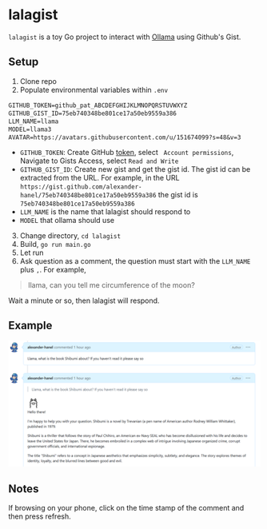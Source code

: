 # lalagist 

`lalagist` is a toy Go project to interact with [Ollama](https://ollama.com/) using Github's Gist.

## Setup 

1. Clone repo 
2. Populate environmental variables within `.env`
```
GITHUB_TOKEN=github_pat_ABCDEFGHIJKLMNOPQRSTUVWXYZ
GITHUB_GIST_ID=75eb740348be801ce17a50eb9559a386
LLM_NAME=llama
MODEL=llama3
AVATAR=https://avatars.githubusercontent.com/u/151674099?s=48&v=3
```
- `GITHUB_TOKEN`:  Create GitHub [token](https://github.com/settings/personal-access-tokens/new), select `
Account permissions`, Navigate to Gists Access, select `Read and Write`
- `GITHUB_GIST_ID`: Create new gist and get the gist id. The gist id can be extracted from the URL. For example, in the URL
`https://gist.github.com/alexander-hanel/75eb740348be801ce17a50eb9559a386` the gist id is `75eb740348be801ce17a50eb9559a386`
- `LLM_NAME` is the name that lalagist should respond to 
- `MODEL` that ollama should use

3. Change directory, `cd lalagist`
4. Build, `go run main.go`
5. Let run 
6. Ask question as a comment, the question must start with the `LLM_NAME` plus `,`. For example,
> llama, can you tell me circumference of the moon?

Wait a minute or so, then lalagist will respond. 

## Example
![](/img/example.png)

## Notes
If browsing on your phone, click on the time stamp of the comment and then press refresh.
